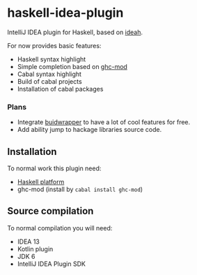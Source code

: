 haskell-idea-plugin
===================

IntelliJ IDEA plugin for Haskell, based on [ideah](https://code.google.com/p/ideah/).

For now provides basic features:
* Haskell syntax highlight
* Simple completion based on [ghc-mod](http://hackage.haskell.org/package/ghc-mod)
* Cabal syntax highlight
* Build of cabal projects
* Installation of cabal packages

### Plans

* Integrate [buidwrapper](https://github.com/JPMoresmau/BuildWrapper) to have a lot of cool features for free.
* Add ability jump to hackage libraries source code.

## Installation

To normal work this plugin need:
* [Haskell platform](http://www.haskell.org/platform/)
* ghc-mod (install by `cabal install ghc-mod`)

## Source compilation

To normal compilation you will need:
* IDEA 13
* Kotlin plugin
* JDK 6
* IntelliJ IDEA Plugin SDK